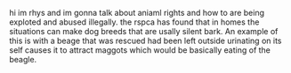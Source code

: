 hi im rhys and im gonna talk about aniaml rights and how to are being exploted and abused illegally. the rspca has found that in homes the situations can make dog breeds that are usally silent bark. An example of this is with a beage that was rescued had been left outside urinating on its self causes it to attract maggots which would be basically eating of the beagle.
